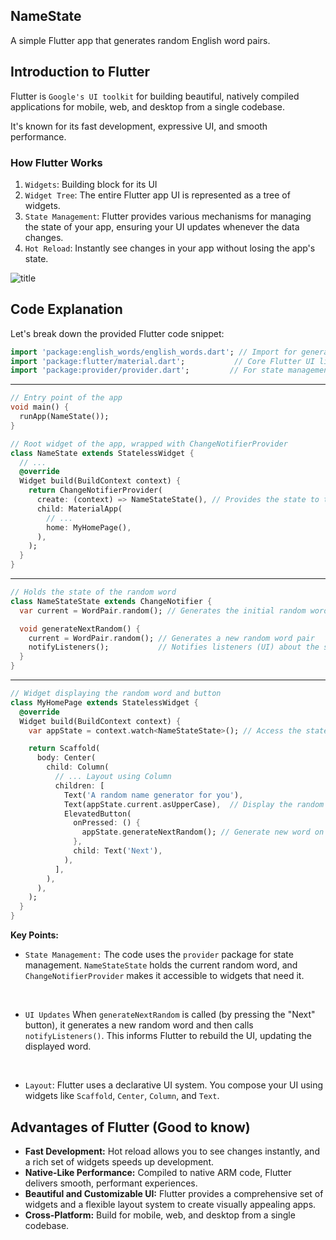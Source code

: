 ## NameState

A simple Flutter app that generates random English word pairs.

## Introduction to Flutter

Flutter is `Google's UI toolkit` for building beautiful, natively compiled applications for mobile, web, and desktop from a single codebase.

It's known for its fast development, expressive UI, and smooth performance.

### How Flutter Works

1. `Widgets`: Building block for its UI
2. `Widget Tree`: The entire Flutter app UI is represented as a tree of widgets.
3. `State Management`: Flutter provides various mechanisms for managing the state of your app, ensuring your UI updates whenever the data changes.
4. `Hot Reload`: Instantly see changes in your app without losing the app's state.

![title]("assets/image1.png")

## Code Explanation

Let's break down the provided Flutter code snippet:

```dart
import 'package:english_words/english_words.dart'; // Import for generating random words
import 'package:flutter/material.dart';           // Core Flutter UI library
import 'package:provider/provider.dart';         // For state management
```

---

```dart
// Entry point of the app
void main() {
  runApp(NameState());
}

// Root widget of the app, wrapped with ChangeNotifierProvider
class NameState extends StatelessWidget {
  // ...
  @override
  Widget build(BuildContext context) {
    return ChangeNotifierProvider(
      create: (context) => NameStateState(), // Provides the state to the app
      child: MaterialApp(
        // ...
        home: MyHomePage(),
      ),
    );
  }
}
```

---

```dart
// Holds the state of the random word
class NameStateState extends ChangeNotifier {
  var current = WordPair.random(); // Generates the initial random word pair

  void generateNextRandom() {
    current = WordPair.random(); // Generates a new random word pair
    notifyListeners();           // Notifies listeners (UI) about the state change
  }
}

```

---

```dart
// Widget displaying the random word and button
class MyHomePage extends StatelessWidget {
  @override
  Widget build(BuildContext context) {
    var appState = context.watch<NameStateState>(); // Access the state

    return Scaffold(
      body: Center(
        child: Column(
          // ... Layout using Column
          children: [
            Text('A random name generator for you'),
            Text(appState.current.asUpperCase),  // Display the random word
            ElevatedButton(
              onPressed: () {
                appState.generateNextRandom(); // Generate new word on button press
              },
              child: Text('Next'),
            ),
          ],
        ),
      ),
    );
  }
}
```

**Key Points:**

- `State Management:` The code uses the `provider` package for state management. `NameStateState` holds the current random word, and `ChangeNotifierProvider` makes it accessible to widgets that need it.

<br>

- `UI Updates` When `generateNextRandom` is called (by pressing the "Next" button), it generates a new random word and then calls `notifyListeners()`. This informs Flutter to rebuild the UI, updating the displayed word.

<br>

- `Layout`: Flutter uses a declarative UI system. You compose your UI using widgets like `Scaffold`, `Center`, `Column`, and `Text`.

## Advantages of Flutter (Good to know)

- **Fast Development:** Hot reload allows you to see changes instantly, and a rich set of widgets speeds up development.
- **Native-Like Performance:** Compiled to native ARM code, Flutter delivers smooth, performant experiences.
- **Beautiful and Customizable UI:** Flutter provides a comprehensive set of widgets and a flexible layout system to create visually appealing apps.
- **Cross-Platform:** Build for mobile, web, and desktop from a single codebase.
